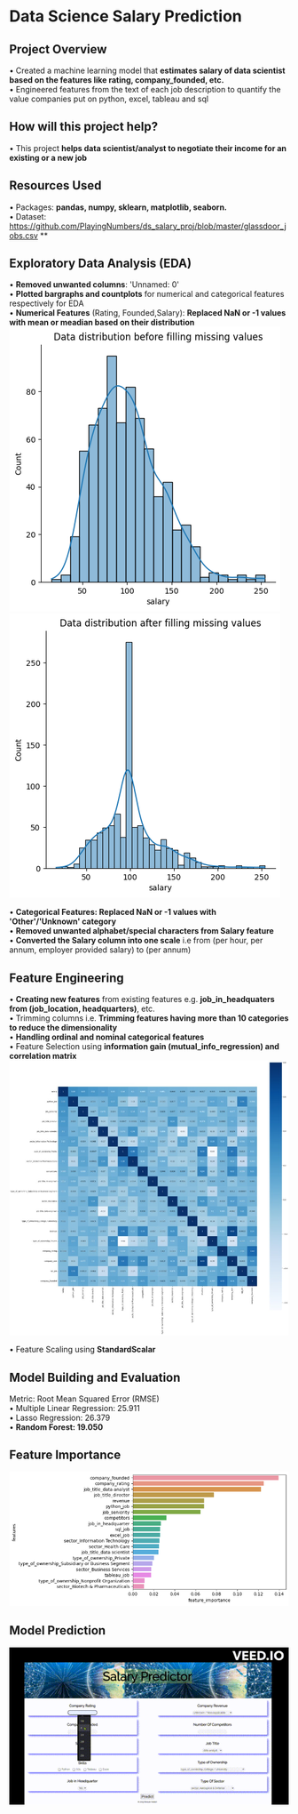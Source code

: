 # Data Science Salary Prediction

## Project Overview
• Created a machine learning model that **estimates salary of data scientist based on the features like rating, company_founded, etc.**<br/>
• Engineered features from the text of each job description to quantify the value companies put on python, excel, tableau and sql

## How will this project help?
• This project **helps data scientist/analyst to negotiate their income for an existing or a new job**

## Resources Used
• Packages: **pandas, numpy, sklearn, matplotlib, seaborn.**<br/>
• Dataset: https://github.com/PlayingNumbers/ds_salary_proj/blob/master/glassdoor_jobs.csv **<br/>


## Exploratory Data Analysis (EDA)
• **Removed unwanted columns**: 'Unnamed: 0'<br/>
• **Plotted bargraphs and countplots** for numerical and categorical features respectively for EDA<br/>
• **Numerical Features** (Rating, Founded,Salary): **Replaced NaN or -1 values with mean or meadian based on their distribution**<br/>
![salary1](data/salary1.png) ![salary2](data/salary2.png)<br/>

• **Categorical Features: Replaced NaN or -1 values with 'Other'/'Unknown' category**<br/>
• **Removed unwanted alphabet/special characters from Salary feature**<br/>
• **Converted the Salary column into one scale** i.e from (per hour, per annum, employer provided salary) to (per annum)


## Feature Engineering
• **Creating new features** from existing features e.g. **job_in_headquaters from (job_location, headquarters)**, etc.<br/>
• Trimming columns i.e. **Trimming features having more than 10 categories to reduce the dimensionality**<br/>
• **Handling ordinal and nominal categorical features**<br/>
• Feature Selection using **information gain (mutual_info_regression) and correlation matrix**<br/>
![correlation](data/correlation.jpg)<br/>

• Feature Scaling using **StandardScalar**

## Model Building and Evaluation
Metric: Root Mean Squared Error (RMSE)<br/>
• Multiple Linear Regression: 25.911<br/>
• Lasso Regression: 26.379<br/>
• **Random Forest: 19.050**<br/>

## Feature Importance
![feature_importances](data/feature_importances.png)

## Model Prediction
![Prediction](data/predictions.gif)
